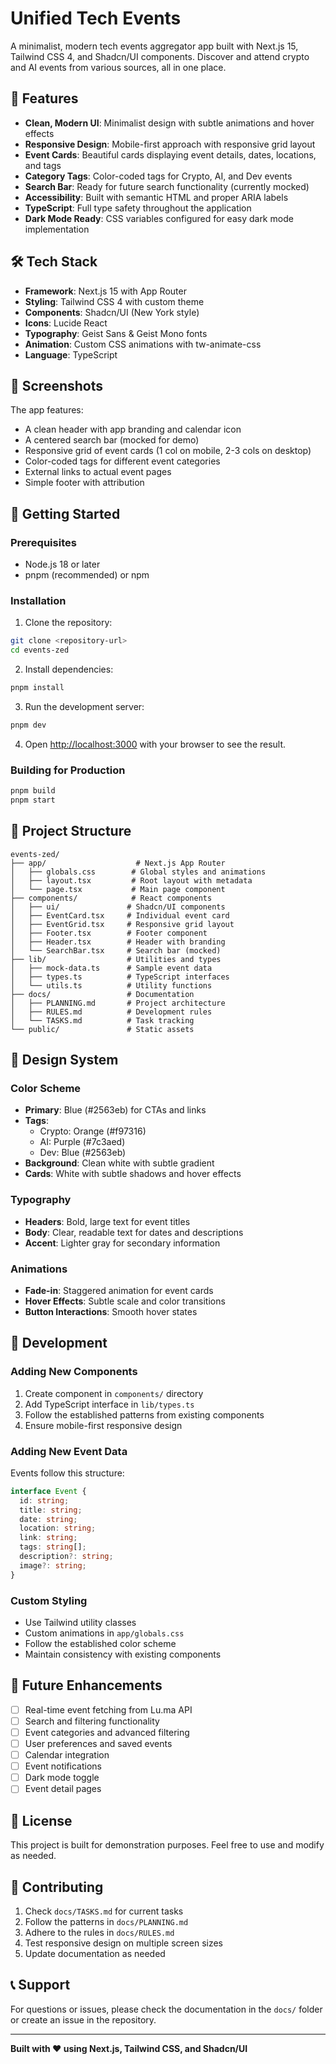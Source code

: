 # Unified Tech Events

A minimalist, modern tech events aggregator app built with Next.js 15, Tailwind CSS 4, and Shadcn/UI components. Discover and attend crypto and AI events from various sources, all in one place.

## 🚀 Features

- **Clean, Modern UI**: Minimalist design with subtle animations and hover effects
- **Responsive Design**: Mobile-first approach with responsive grid layout
- **Event Cards**: Beautiful cards displaying event details, dates, locations, and tags
- **Category Tags**: Color-coded tags for Crypto, AI, and Dev events
- **Search Bar**: Ready for future search functionality (currently mocked)
- **Accessibility**: Built with semantic HTML and proper ARIA labels
- **TypeScript**: Full type safety throughout the application
- **Dark Mode Ready**: CSS variables configured for easy dark mode implementation

## 🛠️ Tech Stack

- **Framework**: Next.js 15 with App Router
- **Styling**: Tailwind CSS 4 with custom theme
- **Components**: Shadcn/UI (New York style)
- **Icons**: Lucide React
- **Typography**: Geist Sans & Geist Mono fonts
- **Animation**: Custom CSS animations with tw-animate-css
- **Language**: TypeScript

## 📱 Screenshots

The app features:
- A clean header with app branding and calendar icon
- A centered search bar (mocked for demo)
- Responsive grid of event cards (1 col on mobile, 2-3 cols on desktop)
- Color-coded tags for different event categories
- External links to actual event pages
- Simple footer with attribution

## 🚀 Getting Started

### Prerequisites

- Node.js 18 or later
- pnpm (recommended) or npm

### Installation

1. Clone the repository:
```bash
git clone <repository-url>
cd events-zed
```

2. Install dependencies:
```bash
pnpm install
```

3. Run the development server:
```bash
pnpm dev
```

4. Open [http://localhost:3000](http://localhost:3000) with your browser to see the result.

### Building for Production

```bash
pnpm build
pnpm start
```

## 📁 Project Structure

```
events-zed/
├── app/                    # Next.js App Router
│   ├── globals.css        # Global styles and animations
│   ├── layout.tsx         # Root layout with metadata
│   └── page.tsx           # Main page component
├── components/            # React components
│   ├── ui/               # Shadcn/UI components
│   ├── EventCard.tsx     # Individual event card
│   ├── EventGrid.tsx     # Responsive grid layout
│   ├── Footer.tsx        # Footer component
│   ├── Header.tsx        # Header with branding
│   └── SearchBar.tsx     # Search bar (mocked)
├── lib/                  # Utilities and types
│   ├── mock-data.ts      # Sample event data
│   ├── types.ts          # TypeScript interfaces
│   └── utils.ts          # Utility functions
├── docs/                 # Documentation
│   ├── PLANNING.md       # Project architecture
│   ├── RULES.md          # Development rules
│   └── TASKS.md          # Task tracking
└── public/               # Static assets
```

## 🎨 Design System

### Color Scheme
- **Primary**: Blue (#2563eb) for CTAs and links
- **Tags**: 
  - Crypto: Orange (#f97316)
  - AI: Purple (#7c3aed)
  - Dev: Blue (#2563eb)
- **Background**: Clean white with subtle gradient
- **Cards**: White with subtle shadows and hover effects

### Typography
- **Headers**: Bold, large text for event titles
- **Body**: Clear, readable text for dates and descriptions
- **Accent**: Lighter gray for secondary information

### Animations
- **Fade-in**: Staggered animation for event cards
- **Hover Effects**: Subtle scale and color transitions
- **Button Interactions**: Smooth hover states

## 🔧 Development

### Adding New Components

1. Create component in `components/` directory
2. Add TypeScript interface in `lib/types.ts`
3. Follow the established patterns from existing components
4. Ensure mobile-first responsive design

### Adding New Event Data

Events follow this structure:
```typescript
interface Event {
  id: string;
  title: string;
  date: string;
  location: string;
  link: string;
  tags: string[];
  description?: string;
  image?: string;
}
```

### Custom Styling

- Use Tailwind utility classes
- Custom animations in `app/globals.css`
- Follow the established color scheme
- Maintain consistency with existing components

## 🚧 Future Enhancements

- [ ] Real-time event fetching from Lu.ma API
- [ ] Search and filtering functionality
- [ ] Event categories and advanced filtering
- [ ] User preferences and saved events
- [ ] Calendar integration
- [ ] Event notifications
- [ ] Dark mode toggle
- [ ] Event detail pages

## 📄 License

This project is built for demonstration purposes. Feel free to use and modify as needed.

## 🤝 Contributing

1. Check `docs/TASKS.md` for current tasks
2. Follow the patterns in `docs/PLANNING.md`
3. Adhere to the rules in `docs/RULES.md`
4. Test responsive design on multiple screen sizes
5. Update documentation as needed

## 📞 Support

For questions or issues, please check the documentation in the `docs/` folder or create an issue in the repository.

---

**Built with ❤️ using Next.js, Tailwind CSS, and Shadcn/UI**